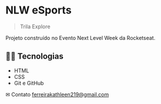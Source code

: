 # NLW eSports 

>Trila Explore 

Projeto construído no Evento Next Level Week da Rocketseat.

## 👩‍💻 Tecnologias
- HTML 
- CSS
- Git e GitHub

✉ Contato 
ferreirakathleen219@gmail.com
